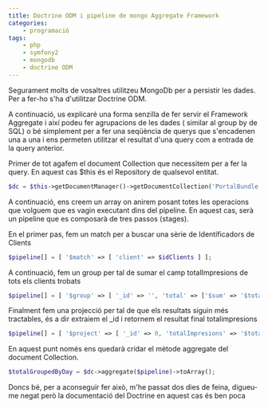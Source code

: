 ```yaml
---
title: Doctrine ODM i pipeline de mongo Aggregate Framework
categories:
    - programació
tags:
    - php
    - symfony2
    - mongodb
    - doctrine ODM
---
```

Segurament molts de vosaltres utilitzeu MongoDb per a persistir les dades. Per a fer-ho s'ha d'utilitzar Doctrine ODM.

A continuació, us explicaré una forma senzilla de fer servir el Framework Aggregate i així podeu fer agrupacions de les 
dades ( similar al group by de SQL) o bé simplement per a fer una seqüència de querys que s'encadenen una a una i ens 
permeten utilitzar el resultat d'una query com a entrada de la query anterior.

Primer de tot agafem el document Collection que necessitem per a fer la query. En aquest cas $this és el Repository de 
qualsevol entitat.
~~~php
$dc = $this->getDocumentManager()->getDocumentCollection('PortalBundle:Portal');
~~~
A continuació, ens creem un array on anirem posant totes les operacions que volguem que es vagin executant dins del 
pipeline. En aquest cas, serà un pipeline que es composarà de tres passos (stages).

En el primer pas, fem un match per a buscar una sèrie de Identificadors de Clients
~~~php
$pipeline[] = [ '$match' => [ 'client' => $idClients ] ];
~~~
A continuació, fem un group per tal de sumar el camp totalImpresions de tots els clients trobats
~~~php
$pipeline[] = [ '$group' => [ '_id' => '', 'total' => ['$sum' => '$totalImpresions'] ] ];
~~~
Finalment fem una projecció per tal de que els resultats siguin més tractables, és a dir extraiem el _id i retornem el 
resultat final totalimpresions
~~~php
$pipeline[] = [ '$project' => [ '_id' => 0, 'totalImpresions' => '$total' ] ];
~~~
En aquest punt només ens quedarà cridar el mètode aggregate del document Collection.
~~~php
$totalGroupedByDay = $dc->aggregate($pipeline)->toArray();
~~~
Doncs bé, per a aconseguir fer això, m'he passat dos dies de feina, digueu-me negat però la documentació del Doctrine 
en aquest cas és ben poca


